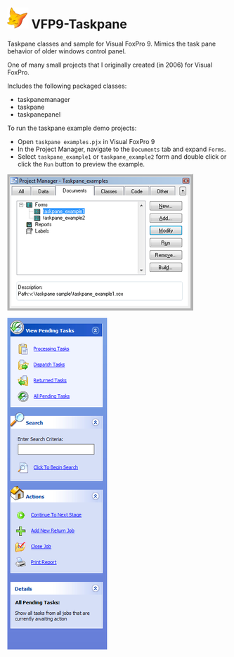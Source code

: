 # ![](/assets/vfp.png) VFP9-Taskpane

Taskpane classes and sample for Visual FoxPro 9. Mimics the task pane behavior of older windows control panel. 

One of many small projects that I originally created (in 2006) for Visual FoxPro.

Includes the following packaged classes:

* taskpanemanager
* taskpane
* taskpanepanel

To run the taskpane example demo projects:

* Open `taskpane examples.pjx` in Visual FoxPro 9
* In the Project Manager, navigate to the `Documents` tab and expand `Forms`.
* Select `taskpane_example1` or `taskpane_example2` form and double click or click the `Run` button to preview the example.

![](/assets/screenshot_vfptaskpane.png)

![](/assets/screenshot2.png)
